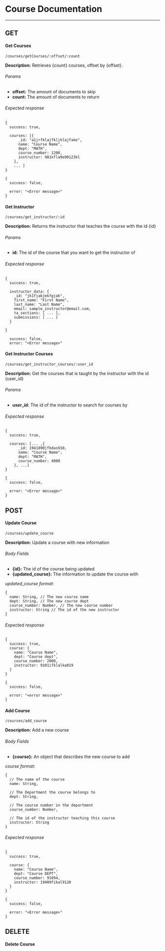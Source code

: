 # Course Documentation
-----
## GET
#### Get Courses
`/courses/getCourses/:offset/:count`

**Description:** Retrieves {count} courses, offset by {offset}.

###### Params
* **offset:** The amount of documents to skip
* **count:** The amount of documents to return

###### Expected response
```
{
  success: true,

  courses: [{
      _id: "a1jrfklajfkljklajfake",
      name: "Course Name",
      dept: "MATH",
      course_number: 1200,
      instructor: 901kfla9e90123kl
    },
    ... ]
}
```
```
{
  success: false,

  error: "<Error message>"
}
```

#### Get Instructor
`/courses/get_instructor/:id`

**Description:** Returns the instructor that teaches the course with the id {id}

###### Params
* **id:** The id of the course that you want to get the instructor of

###### Expected response
```
{
  success: true,

  instructor_data: {
    _id: "jk1fjakjekfgjak",
    first_name: "First Name",
    last_name: "Last Name",
    email: sample_instructor@email.com,
    ta_sections: [ ... ],
    submissions: [ ... ]
  }

}
```
```
  success: false,
  error: "<Error message>"
```

#### Get Instructor Courses
`/courses/get_instructor_courses/:user_id`

**Description:** Get the courses that is taught by the instructor with the id {user_id}

###### Params
* **user_id:** The id of the instructor to search for courses by


###### Expected response
```
{
  success: true,

  courses: [... ,{
      _id: 1941890jfkdas910,
      name: "Course Name",
      dept: "MATH",
      course_number: 4000
    }, ...]
}
```
```
{
  success: false,

  error: "<Error message>"
}
```

## POST
#### Update Course
`/courses/update_course`

**Description:** Update a course with new information

###### Body Fields
* **{id}:** The id of the course being updated
* **{updated_course}:** The information to update the course with

*updated_course format*:
```
{
  name: String, // The new course name
  dept: String, // The new course dept
  course_number: Number, // The new course number
  instructor: String // The id of the new instructor
}
```

###### Expected response
```
{
  success: true,
  course: {
    name: "Course Name",
    dept: "Course dept",
    course_number: 2000,
    instructor: 9101ifklalka019
  }
}
```
```
{
  success: false,

  error: "<error message>"
}
```
#### Add Course
`/courses/add_course`

**Description:** Add a new course

###### Body Fields
* **{course}:** An object that describes the new course to add

*course format*:
```
{
  // The name of the course
  name: String,

  // The Department the course belongs to
  dept: String,

  // The course number in the department
  course_number: Number,

  // The id of the instructor teaching this course
  instructor: String
}
```

###### Expected response
```
{
  success: true,

  course: {
    name: "Course Name",
    dept: "Course DEPT",
    course_number: 91094,
    instructor: 19409fikal9120
  }
}
```
```
{
  success: false,

  error: "<Error message>"
}
```

## DELETE
#### Delete Course
